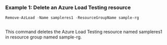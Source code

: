 ### Example 1: Delete an Azure Load Testing resource
```powershell
Remove-AzLoad -Name sampleres1 -ResourceGroupName sample-rg
```

```output
```

This command deletes the Azure Load Testing resource named sampleres1 in resource group named sample-rg.
